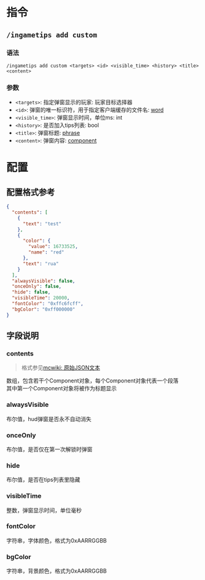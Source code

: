 # 指令
## `/ingametips add custom`
### 语法
`/ingametips add custom <targets> <id> <visible_time> <history> <title> <content>`
### 参数
- `<targets>`: 指定弹窗显示的玩家: 玩家目标选择器
- `<id>`: 弹窗的唯一标识符，用于指定客户端缓存的文件名: [word](https://zh.minecraft.wiki/w/%E5%8F%82%E6%95%B0%E7%B1%BB%E5%9E%8B#brigadier:string)
- `<visible_time>`: 弹窗显示时间，单位ms: int
- `<history>`: 是否加入tips列表: bool
- `<title>`: 弹窗标题: [phrase](https://zh.minecraft.wiki/w/%E5%8F%82%E6%95%B0%E7%B1%BB%E5%9E%8B#brigadier:string)
- `<content>`: 弹窗内容: [component](https://zh.minecraft.wiki/w/%E5%8F%82%E6%95%B0%E7%B1%BB%E5%9E%8B#component)

# 配置

## 配置格式参考
```json
{
  "contents": [
    {
      "text": "test"
    },
    {
      "color": {
        "value": 16733525,
        "name": "red"
      },
      "text": "rua"
    }
  ],
  "alwaysVisible": false,
  "onceOnly": false,
  "hide": false,
  "visibleTime": 20000,
  "fontColor": "0xffc6fcff",
  "bgColor": "0xff000000"
}
```
## 字段说明
### contents  
> 格式参见[mcwiki: 原始JSON文本](https://zh.minecraft.wiki/w/Tutorial:%E5%8E%9F%E5%A7%8BJSON%E6%96%87%E6%9C%AC)

数组，包含若干个Component对象，每个Component对象代表一个段落  
其中第一个Component对象将被作为标题显示

### alwaysVisible
布尔值，hud弹窗是否永不自动消失  

### onceOnly
布尔值，是否仅在第一次解锁时弹窗

### hide
布尔值，是否在tips列表里隐藏

### visibleTime
整数，弹窗显示时间，单位毫秒

### fontColor
字符串，字体颜色，格式为0xAARRGGBB

### bgColor
字符串，背景颜色，格式为0xAARRGGBB

